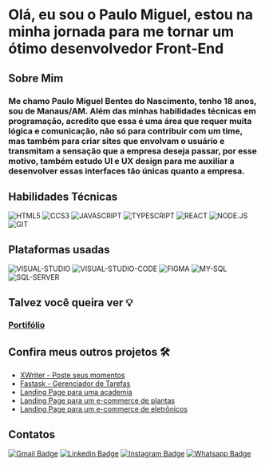 # Olá, eu sou o Paulo Miguel, estou na minha jornada para me tornar um ótimo desenvolvedor Front-End

## Sobre Mim
  ### Me chamo Paulo Miguel Bentes do Nascimento, tenho 18 anos, sou de Manaus/AM. Além das minhas habilidades técnicas em programação, acredito que essa é uma área que requer muita lógica e comunicação, não só para contribuir com um time, mas também para criar sites que envolvam o usuário e transmitam a sensação que a empresa deseja passar, por esse motivo, também estudo UI e UX design para me auxiliar a desenvolver essas interfaces tão únicas quanto a empresa.

## Habilidades Técnicas
![HTML5](https://img.shields.io/badge/HTML5-E34F26.svg?style=for-the-badge&logo=HTML5&logoColor=white)
![CCS3](https://img.shields.io/badge/CSS3-1572B6.svg?style=for-the-badge&logo=CSS3&logoColor=white)
![JAVASCRIPT](https://img.shields.io/badge/JavaScript-F7DF1E.svg?style=for-the-badge&logo=JavaScript&logoColor=black)
![TYPESCRIPT](https://img.shields.io/badge/TypeScript-3178C6.svg?style=for-the-badge&logo=TypeScript&logoColor=white)
![REACT](https://img.shields.io/badge/React-61DAFB.svg?style=for-the-badge&logo=React&logoColor=black)
![NODE.JS](https://img.shields.io/badge/Node.js-5FA04E.svg?style=for-the-badge&logo=nodedotjs&logoColor=white)
![GIT](https://img.shields.io/badge/Git-F05032.svg?style=for-the-badge&logo=Git&logoColor=white)

## Plataformas usadas
![VISUAL-STUDIO](https://img.shields.io/badge/Visual_Studio-5C2D91?style=for-the-badge&logo=visual%20studio&logoColor=white)
![VISUAL-STUDIO-CODE](https://img.shields.io/badge/Visual_Studio_Code-0078D4?style=for-the-badge&logo=visual%20studio%20code&logoColor=white)
![FIGMA](https://img.shields.io/badge/Figma-F24E1E.svg?style=for-the-badge&logo=Figma&logoColor=white)
![MY-SQL](https://img.shields.io/badge/MySQL-4479A1.svg?style=for-the-badge&logo=MySQL&logoColor=white)
![SQL-SERVER](https://img.shields.io/badge/Microsoft%20SQL%20Server-CC2927?style=for-the-badge&logo=microsoft%20sql%20server&logoColor=white)

## Talvez você queira ver 💡
  ### [Portifólio](https://paulo-mikhael.github.io/Portifolio)

## Confira meus outros projetos 🛠️
  - [XWriter - Poste seus momentos](https://github.com/Paulo-Mikhael/XWriter?tab=readme-ov-file#xwriter)
  - [Fastask - Gerenciador de Tarefas](https://github.com/Paulo-Mikhael/fastask?tab=readme-ov-file#fastask---gerenciador-de-tarefas)
  - [Landing Page para uma academia](https://github.com/Paulo-Mikhael/academia-landing-page?tab=readme-ov-file#academia-vitalidade-fitness)
  - [Landing Page para um e-commerce de plantas](https://github.com/Paulo-Mikhael/casa-verde?tab=readme-ov-file#casa-verde)
  - [Landing Page para um e-commerce de eletrônicos](https://github.com/Paulo-Mikhael/phlox?tab=readme-ov-file#phlox)

## Contatos
  [![Gmail Badge](https://img.shields.io/badge/Gmail-EA4335.svg?style=for-the-badge&logo=Gmail&logoColor=white)](https://paulo-mikhael.github.io/Portifolio/Pages/contacts/)
  [![Linkedin Badge](https://img.shields.io/badge/LinkedIn-0A66C2.svg?style=for-the-badge&logo=LinkedIn&logoColor=white)](https://www.linkedin.com/in/paulo-miguel-4b706022b/)
  [![Instagram Badge](https://img.shields.io/badge/Instagram-E4405F.svg?style=for-the-badge&logo=Instagram&logoColor=white)](https://www.instagram.com/pa__miguel?igsh=MWxoYzdqNGluZWcyaA%3D%3D)
  [![Whatsapp Badge](https://img.shields.io/badge/WhatsApp-25D366.svg?style=for-the-badge&logo=WhatsApp&logoColor=white)](https://api.whatsapp.com/send/?phone=5592992813253&type=phone_number&app_absent=0)
